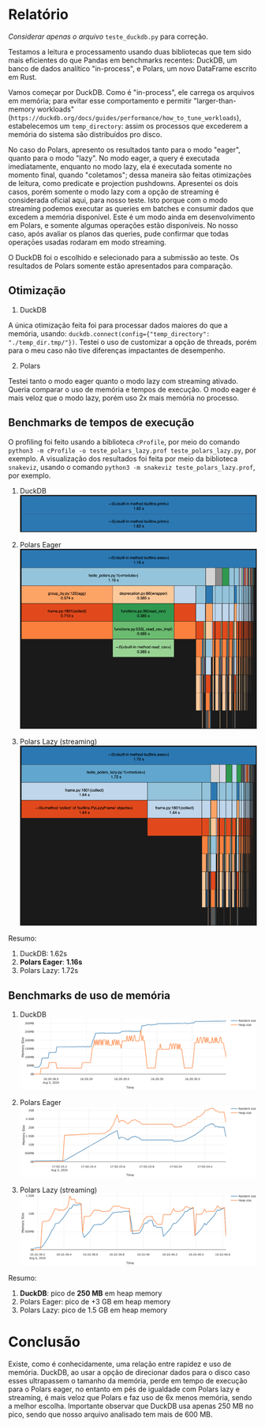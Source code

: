 # Relatório

*Considerar apenas o arquivo* `teste_duckdb.py` para correção.

Testamos a leitura e processamento usando duas bibliotecas que tem sido mais eficientes do que Pandas em benchmarks recentes: DuckDB, um banco de dados analítico "in-process", e Polars, um novo DataFrame escrito em Rust.

Vamos começar por DuckDB. Como é "in-process", ele carrega os arquivos em memória; para evitar esse comportamento e permitir "larger-than-memory workloads" (`https://duckdb.org/docs/guides/performance/how_to_tune_workloads`), estabelecemos um `temp_directory`: assim os processos que excederem a memória do sistema são distribuídos pro disco.

No caso do Polars, apresento os resultados tanto para o modo "eager", quanto para o modo "lazy". No modo eager, a query é executada imediatamente, enquanto no modo lazy, ela é executada somente no momento final, quando "coletamos"; dessa maneira são feitas otimizações de leitura, como predicate e projection pushdowns. Apresentei os dois casos, porém somente o modo lazy com a opção de streaming é considerada oficial aqui, para nosso teste. Isto porque com o modo streaming podemos executar as queries em batches e consumir dados que excedem a memória disponível. Este é um modo ainda em desenvolvimento em Polars, e somente algumas operações estão disponíveis. No nosso caso, após avaliar os planos das queries, pude confirmar que todas operaçōes usadas rodaram em modo streaming.

O DuckDB foi o escolhido e selecionado para a submissão ao teste. Os resultados de Polars somente estão apresentados para comparação.

## Otimização

1. DuckDB

A única otimização feita foi para processar dados maiores do que a memória, usando: `duckdb.connect(config={"temp_directory": "./temp_dir.tmp/"})`. Testei o uso de customizar a opção de threads, porém para o meu caso não tive diferenças impactantes de desempenho.

2. Polars
    
Testei tanto o modo eager quanto o modo lazy com streaming ativado. Queria comparar o uso de memória e tempos de execução. O modo eager é mais veloz que o modo lazy, porém uso 2x mais memória no processo.

## Benchmarks de tempos de execução

O profiling foi feito usando a biblioteca `cProfile`, por meio do comando `python3 -m cProfile -o teste_polars_lazy.prof teste_polars_lazy.py`, por exemplo. A visualização dos resultados foi feita por meio da biblioteca `snakeviz`, usando o comando `python3 -m snakeviz teste_polars_lazy.prof`, por exemplo.

1. DuckDB
![Benchmark Tempo DuckDB](tempo_duckdb.png)

2. Polars Eager
![Benchmark Tempo DuckDB](tempo_polars_eager.png)

3. Polars Lazy (streaming)
![Benchmark Tempo DuckDB](tempo_polars_lazy.png)

Resumo:
1. DuckDB: 1.62s
2. **Polars Eager**: **1.16s**
3. Polars Lazy: 1.72s

## Benchmarks de uso de memória

1. DuckDB
![Benchmark Tempo DuckDB](memoria_duckdb.png)

2. Polars Eager
![Benchmark Tempo DuckDB](memoria_polars_eager.png)

3. Polars Lazy (streaming)
![Benchmark Tempo DuckDB](memoria_polars_lazy.png)

Resumo:
1. **DuckDB**: pico de **250 MB** em heap memory
2. Polars Eager: pico de +3 GB em heap memory
3. Polars Lazy: pico de 1.5 GB em heap memory

# Conclusão

Existe, como é conhecidamente, uma relação entre rapidez e uso de memória. DuckDB, ao usar a opção de direcionar dados para o disco caso esses ultrapassem o tamanho da memória, perde em tempo de execução para o Polars eager, no entanto em pés de igualdade com Polars lazy e streaming, é mais veloz que Polars e faz uso de 6x menos memória, sendo a melhor escolha.
Importante observar que DuckDB usa apenas 250 MB no pico, sendo que nosso arquivo analisado tem mais de 600 MB.